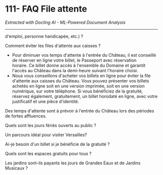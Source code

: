 # 111- FAQ File attente

*Extracted with Docling AI - ML-Powered Document Analysis*

---

d'emploi, personne handicapée, etc.) ?

Comment éviter les files d'attente aux caisses ?

- Pour diminuer vos temps d'attente à l'entrée du Château, il est conseillé de réserver en ligne votre billet, le Passeport avec réservation horaire. Ce billet donne accès à l'ensemble du Domaine et garantit l'accès au Château dans la demi-heure suivant l'horaire choisi.
- Nous vous conseillons d'acheter vos billets en ligne pour éviter la file d'attente aux caisses du Château. Vous pouvez présenter vos billets achetés en ligne soit en une version imprimée, soit en une version numérique, sur votre téléphone. Si vous bénéficiez de la gratuité, réservez également, gratuitement, un billet horodaté en ligne, avec votre justificatif et une pièce d'identité.

Des temps d'attente sont à prévoir à l'entrée du Château lors des périodes de fortes affluences.

Quels sont les jours fériés ouverts au public ?

Un parcours idéal pour visiter Versailles?

Ai-je besoin d'un billet si je bénéficie de la gratuité ?

Quels sont les espaces gratuits pour tous ?

Les jardins sont-ils payants les jours de Grandes Eaux et de Jardins Musicaux ?